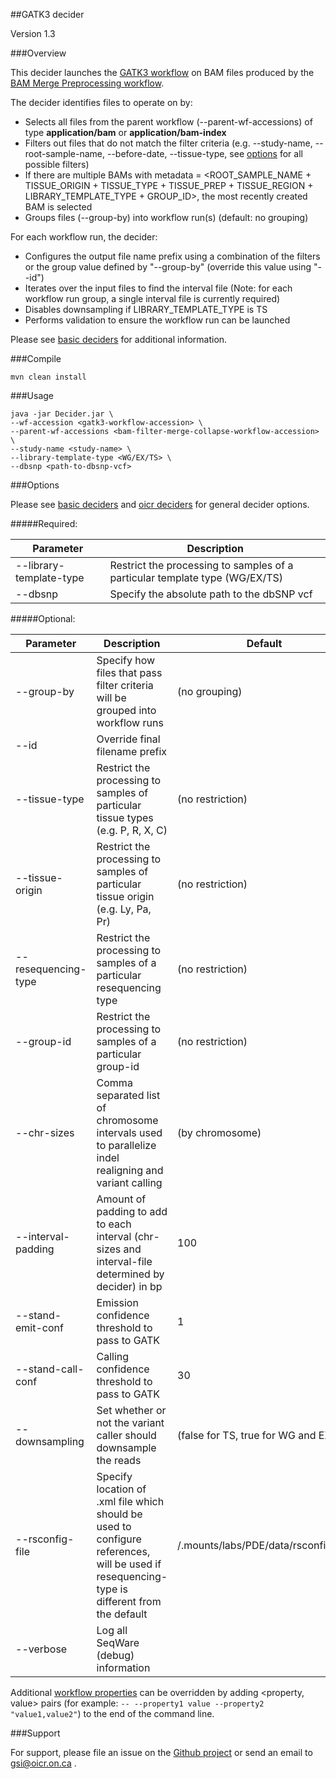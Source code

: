 ##GATK3 decider

Version 1.3

###Overview

This decider launches the [GATK3 workflow](../workflow-gatk3) on BAM files produced by the [BAM Merge Preprocessing workflow](https://github.com/oicr-gsi/bam-merge-preprocessing/tree/master/workflow-bam-merge-preprocessing).

The decider identifies files to operate on by:

* Selects all files from the parent workflow (--parent-wf-accessions) of type **application/bam** or **application/bam-index**
* Filters out files that do not match the filter criteria (e.g. --study-name, --root-sample-name, --before-date, --tissue-type, see [options](#options) for all possible filters)
* If there are multiple BAMs with metadata = \<ROOT_SAMPLE_NAME + TISSUE_ORIGIN + TISSUE_TYPE + TISSUE_PREP + TISSUE_REGION + LIBRARY_TEMPLATE_TYPE + GROUP_ID\>, the most recently created BAM is selected
* Groups files (--group-by) into workflow run(s) (default: no grouping)

For each workflow run, the decider:

* Configures the output file name prefix using a combination of the filters or the group value defined by "--group-by" (override this value using "--id")
* Iterates over the input files to find the interval file (Note: for each workflow run group, a single interval file is currently required)
* Disables downsampling if LIBRARY_TEMPLATE_TYPE is TS
* Performs validation to ensure the workflow run can be launched

Please see [basic deciders](https://seqware.github.io/docs/6-pipeline/basic_deciders) for additional information.

###Compile

```
mvn clean install
```

###Usage

```
java -jar Decider.jar \
--wf-accession <gatk3-workflow-accession> \
--parent-wf-accessions <bam-filter-merge-collapse-workflow-accession> \
--study-name <study-name> \
--library-template-type <WG/EX/TS> \
--dbsnp <path-to-dbsnp-vcf>
```

###Options

Please see [basic deciders](http://seqware.github.io/docs/17-plugins/#basicdecider) and [oicr deciders](https://github.com/oicr-gsi/pipedev/tree/master/deciders#options) for general decider options.

#####Required:

Parameter | Description
---|---
--library-template-type | Restrict the processing to samples of a particular template type (WG/EX/TS)
--dbsnp | Specify the absolute path to the dbSNP vcf

#####Optional:

Parameter | Description | Default
---|---|---
--group-by | Specify how files that pass filter criteria will be grouped into workflow runs | (no grouping)
--id | Override final filename prefix |
--tissue-type | Restrict the processing to samples of particular tissue types (e.g. P, R, X, C) | (no restriction)
--tissue-origin | Restrict the processing to samples of particular tissue origin (e.g. Ly, Pa, Pr) | (no restriction)
--resequencing-type | Restrict the processing to samples of a particular resequencing type | (no restriction)
--group-id | Restrict the processing to samples of a particular group-id | (no restriction)
--chr-sizes | Comma separated list of chromosome intervals used to parallelize indel realigning and variant calling | (by chromosome)
--interval-padding | Amount of padding to add to each interval (chr-sizes and interval-file determined by decider) in bp | 100
--stand-emit-conf | Emission confidence threshold to pass to GATK | 1
--stand-call-conf | Calling confidence threshold to pass to GATK | 30
--downsampling | Set whether or not the variant caller should downsample the reads | (false for TS, true for WG and EX)
--rsconfig-file | Specify location of .xml file which should be used to configure references, will be used if resequencing-type is different from the default | /.mounts/labs/PDE/data/rsconfig.xml
--verbose | Log all SeqWare (debug) information |

Additional [workflow properties](../workflow-gatk3/README.md#options) can be overridden by adding \<property, value\> pairs (for example: `-- --property1 value --property2 "value1,value2"`) to the end of the command line.

###Support

For support, please file an issue on the [Github project](https://github.com/oicr-gsi/gatk3) or send an email to gsi@oicr.on.ca .

